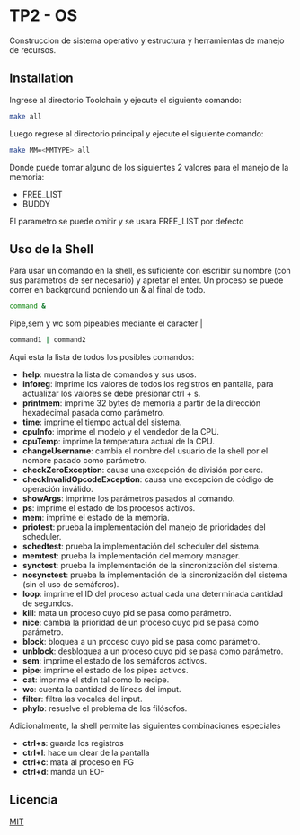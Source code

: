# TP2 - OS

Construccion de sistema operativo y estructura y herramientas de manejo de recursos.

## Installation

Ingrese al directorio Toolchain y ejecute el siguiente comando:
```bash
make all
```

Luego regrese al directorio principal y ejecute el siguiente comando:
```bash
make MM=<MMTYPE> all
```
Donde <MMTYPE> puede tomar alguno de los siguientes 2 valores para el manejo de la memoria:
 
* FREE_LIST
* BUDDY
 
 El parametro se puede omitir y se usara FREE_LIST por defecto
## Uso de la Shell
Para usar un comando en la shell, es suficiente con escribir su nombre (con sus parametros de ser necesario) y apretar el enter. 
  Un proceso se puede correr en background poniendo un
  & al final de todo.
```bash
command &
```
  
  Pipe,sem y wc som pipeables mediante el caracter |
  
 ```bash
command1 | command2
```
  Aqui esta la lista de todos los posibles comandos:
  * **help**: muestra la lista de comandos y sus usos.
  * **inforeg**: imprime los valores de todos los registros en pantalla, para actualizar los valores se debe presionar ctrl + s.
  * **printmem**: imprime 32 bytes de memoria a partir de la dirección hexadecimal pasada como parámetro.
  * **time**: imprime el tiempo actual del sistema.
  * **cpuInfo**: imprime el modelo y el vendedor de la CPU.
  * **cpuTemp**: imprime la temperatura actual de la CPU.
  * **changeUsername**: cambia el nombre del usuario de la shell por el nombre pasado como parámetro.
  * **checkZeroException**: causa una excepción de división por cero.
  * **checkInvalidOpcodeException**: causa una excepción de código de operación inválido.
  * **showArgs**: imprime los parámetros pasados al comando.
  * **ps**: imprime el estado de los procesos activos.
  * **mem**: imprime el estado de la memoria.
  * **priotest**: prueba la implementación del manejo de prioridades del scheduler.
  * **schedtest**: prueba la implementación del scheduler del sistema.
  * **memtest**: prueba la implementación del memory manager.
  * **synctest**: prueba la implementación de la sincronización del sistema.
  * **nosynctest**: prueba la implementación de la sincronización del sistema (sin el uso de semáforos).
  * **loop**: imprime el ID del proceso actual cada una determinada cantidad de segundos.
  * **kill**: mata un proceso cuyo pid se pasa como parámetro.
  * **nice**: cambia la prioridad de un proceso cuyo pid se pasa como parámetro.
  * **block**: bloquea a un proceso cuyo pid se pasa como parámetro.
  * **unblock**: desbloquea a un proceso cuyo pid se pasa como parámetro.
  * **sem**: imprime el estado de los semáforos activos.
  * **pipe**: imprime el estado de los pipes activos.
  * **cat**: imprime el stdin tal como lo recipe.
  * **wc**: cuenta la cantidad de líneas del imput.
  * **filter**: filtra las vocales del input.
  * **phylo**: resuelve el problema de los filósofos.
  
  
 Adicionalmente, la shell permite las siguientes combinaciones especiales
  * **ctrl+s**: guarda los registros
  * **ctrl+l**: hace un clear de la pantalla
  * **ctrl+c**: mata al proceso en FG
  * **ctrl+d**: manda un EOF
  
 

## Licencia
[MIT](https://choosealicense.com/licenses/mit/)
